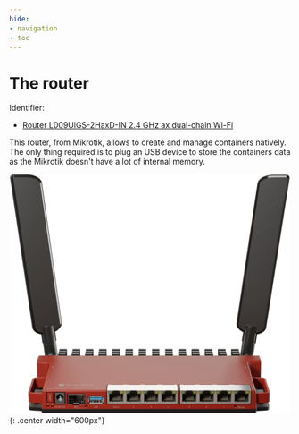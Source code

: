```yaml
---
hide:
- navigation
- toc
---
```


# The router

Identifier:

* [Router L009UiGS-2HaxD-IN 2.4 GHz ax dual-chain Wi-Fi](https://www.brack.ch/fr/mikrotik-routeur-l009uigs-2haxd-in-2-4-ghz-ax-dual-chain-wi-fi-1568645)



This router, from Mikrotik, allows to create and manage containers natively. The only thing required is to plug an USB device to store the containers data as the Mikrotik doesn't have a lot of internal memory. 


![](../img/mikrotik_router.jpg){: .center width="600px"}
